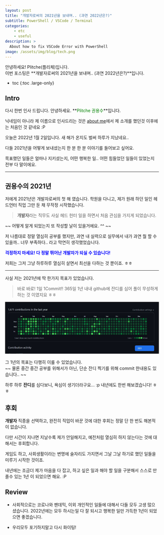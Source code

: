 ```yaml
---
layout: post
title: "개발자로써의 2021년을 보내며.. (과연 2022년은?)"
subtitle: PowerShell / VSCode / Terminal
categories:
    - etc
    - useful
description: >
  About how to fix VSCode Error with PowerShell
image: /assets/img/blog/tech.png
---
```


안녕하세요! Plitche(플리체)입니다.  
이번 포스팅은 **개발자로써의 2021년을 보내며.. (과연 2022년은?)**입니다.

* toc
{:toc .large-only}

## Intro
다시 한번 인사 드립니다. 안녕하세요. **<font color="green">Plitche 권용수</font>**입니다.  

닉네임이 아니라 제 이름으로 인사드리는 것은 [about me](https://plitche.github.io/about/)에서 제 소개를 했던것 이후에는 처음인 것 같네요 :P  

오늘은 2022년 1월 2일입니다. 새 해가 온지도 벌써 하루가 지났네요..  

다들 2021년을 어떻게 보내셨는지 한 분 한 분 이야기를 들어보고 싶어요.  

목표했던 일들은 얼마나 지키셨는지, 어떤 행복한 일.. 어떤 힘들었던 일들이 있었는지 전부 다 말이에요.  

---

## 권용수의 2021년
저에게 2021년은 개발자로써의 첫 해 였습니다. 학원을 다니고, 제가 원래 하던 일인 헤드언터 직업 그만 둔 채 무작정 시작했습니다.  

> **개발자**라는 직무도 사실 헤드 헌터 일을 하면서 처음 관심을 가지게 되었습니다.  

~~ 어떻게 알게 되었는지 또 작성할 날이 있을거에요. ^^ ~~

저 나름대로 정말 열심히 공부를 했지만, 과연 내 실력으로 실무에서 내가 과연 뭘 할 수 있을까.. 너무 부족하다.. 라고 막연히 생각했었습니다.  

**<font color="blue">걱정하지 마세요! 다 정말 뛰어난 개발자가 되실 수 있습니다!</font>**  

저희는 그저 그냥 하루하루 열심히 살면서 최선을 다하는 것 뿐이죠. ㅎㅎ

---

사실 저는 2021년에 딱 한가지 목표가 있었습니다.  

> 바로 바로! 1일 1Commit!! 365일 1년 내내 github에 잔디를 심어 풀이 무성하게 하는 것 이였지요 ㅎㅎ

![](/assets/post/etc/20220102/01.JPG)  

그 1년의 목표는 다행히 이룰 수 있었습니다.  
~~ 물론 중간 중간 공부를 위해서가 아닌, 단순 잔디 찍기를 위해 commit 한내용도 있습니다.. ~~

하루 하루 **잔디**를 심다보니, 욕심이 생기더라구요... :p 내년에도 한번 해보겠습니다! ㅎㅎ

## 후회
**개발자** 직종을 선택하고, 완전히 직업이 바꾼 것에 대한 후회는 정말 단 한 번도 해본적이 없습니다.  

다만 시간이 지나면 지날수록 제가 안일해지고, 예전처럼 열심히 하지 않는다는 것에 대해서는 후회합니다.  

게임도 하고, 사회생활이라는 변명에 술자리도 가지면서 그날 그날 하기로 했던 일들을 미루기 시작한 것이죠.  

내년에는 조금더 제가 마음을 다 잡고, 하고 싶은 일과 해야 할 일을 구분해서 스스로 만졸수 있는 1년 이 되었으면 해요. :P

## Review
* 사회적으로는 코로나와 팬데믹, 이외 개인적인 일들에 대해서 다들 모두 고생 많으셨습니다. 2022년에는 모두 하시는일 다 잘 되시고 행복한 일만 가득한 1년이 되었으면 좋겠습니다.

* 우리모두 포기하지말고 다시 화이팅!